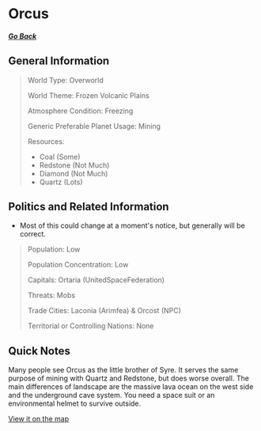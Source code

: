 # Orcus

##### [Go Back](/wiki/space#planets)

## General Information

> World Type: Overworld
>
> World Theme: Frozen Volcanic Plains
>
> Atmosphere Condition: Freezing
>
> Generic Preferable Planet Usage: Mining
>
> Resources:
> - Coal (Some)
> - Redstone (Not Much)
> - Diamond (Not Much)
> - Quartz (Lots)

## Politics and Related Information

* Most of this could change at a moment's notice, but generally will be correct.

> Population: Low
>
> Population Concentration: Low
>
> Capitals: Ortaria (UnitedSpaceFederation)
>
> Threats: Mobs
>
> Trade Cities: Laconia (Arimfea) & Orcost (NPC)
>
> Territorial or Controlling Nations: None

## Quick Notes

Many people see Orcus as the little brother of Syre. It serves the same purpose of mining with Quartz and Redstone, but does worse overall. The main differences of landscape are the massive lava ocean on the west side and the underground cave system. You need a space suit or an environmental helmet to survive outside.

[View it on the map](https://dynmap.starlegacy.net/?worldname=Orcus)
